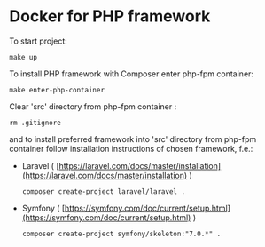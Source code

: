 # Docker for PHP framework

To start project:
```
make up
```

To install PHP framework with Composer enter php-fpm container:
```
make enter-php-container
```

Clear 'src' directory from php-fpm container :
```
rm .gitignore
```

and to install preferred framework into 'src' directory from php-fpm container follow installation instructions of chosen framework, f.e.: 
- Laravel ( [https://laravel.com/docs/master/installation](https://laravel.com/docs/master/installation) )
  ```
  composer create-project laravel/laravel .
  ```
- Symfony ( [https://symfony.com/doc/current/setup.html](https://symfony.com/doc/current/setup.html) )
  ```
  composer create-project symfony/skeleton:"7.0.*" .
  ```
